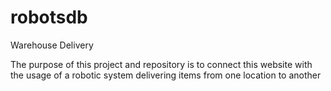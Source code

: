 # robotsdb
Warehouse Delivery 

The purpose of this project and repository is to connect this website with the usage of a robotic system delivering items from one location to another
